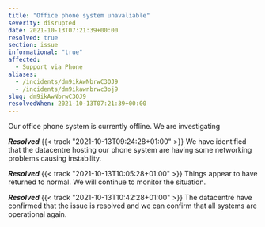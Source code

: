 ```yaml
---
title: "Office phone system unavaliable"
severity: disrupted
date: 2021-10-13T07:21:39+00:00
resolved: true
section: issue
informational: "true"
affected:
  - Support via Phone
aliases:
  - /incidents/dm9ikAwNbrwC3OJ9
  - /incidents/dm9ikawnbrwc3oj9
slug: dm9ikAwNbrwC3OJ9
resolvedWhen: 2021-10-13T07:21:39+00:00
---
```

Our office phone system is currently offline. We are investigating

***Resolved*** {{< track "2021-10-13T09:24:28+01:00" >}}
We have identified that the datacentre hosting our phone system are having some networking problems causing instability.


***Resolved*** {{< track "2021-10-13T10:05:28+01:00" >}}
Things appear to have returned to normal. We will continue to monitor the situation.


***Resolved*** {{< track "2021-10-13T10:42:28+01:00" >}}
The datacentre have confirmed that the issue is resolved and we can confirm that all systems are operational again.


